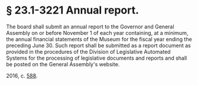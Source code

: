 # § 23.1-3221 Annual report.

<p>The board shall submit an annual report to the Governor and General Assembly on or before November 1 of each year containing, at a minimum, the annual financial statements of the Museum for the fiscal year ending the preceding June 30. Such report shall be submitted as a report document as provided in the procedures of the Division of Legislative Automated Systems for the processing of legislative documents and reports and shall be posted on the General Assembly's website.</p><p>2016, c. <a href='http://lis.virginia.gov/cgi-bin/legp604.exe?161+ful+CHAP0588'>588</a>.</p>